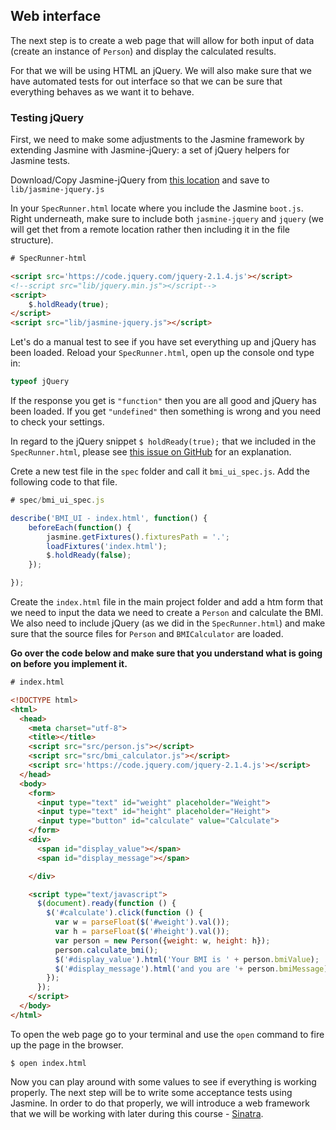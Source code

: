## Web interface

The next step is to create a web page that will allow for both input of data (create an instance of `Person`) and display the calculated results. 

For that we will be using HTML an jQuery. We will also make sure that we have automated tests for out interface so that we can be sure that everything behaves as we want it to behave.

### Testing jQuery
First, we need to make some adjustments to the Jasmine framework by extending Jasmine with Jasmine-jQuery: a set of jQuery helpers for Jasmine tests. 
 
Download/Copy Jasmine-jQuery from [this location](https://raw.githubusercontent.com/velesin/jasmine-jquery/master/lib/jasmine-jquery.js) and save to `lib/jasmine-jquery.js` 

In your `SpecRunner.html` locate where you include the Jasmine `boot.js`. Right underneath, make sure to include both `jasmine-jquery` and `jquery` (we will get thet from a remote location rather then including it in the file structure). 

```html
# SpecRunner-html

<script src='https://code.jquery.com/jquery-2.1.4.js'></script>
<!--script src="lib/jquery.min.js"></script-->
<script>
    $.holdReady(true);
</script>
<script src="lib/jasmine-jquery.js"></script>

```
Let's do a manual test to see if you have set everything up and jQuery has been loaded. Reload your `SpecRunner.html`, open up the console ond type in:
```js
typeof jQuery
```
If the response you get is `"function"` then you are all good and jQuery has been loaded. If you get `"undefined"` then something is wrong and you need to check your settings. 

In regard to the jQuery snippet `$ holdReady(true);` that we included in the `SpecRunner.html`, please see [this issue on GitHub](https://github.com/velesin/jasmine-jquery/issues/244) for an explanation.


Crete a new test file in the `spec` folder and call it `bmi_ui_spec.js`. Add the following code to that file.

```js
# spec/bmi_ui_spec.js

describe('BMI_UI - index.html', function() {
    beforeEach(function() {
        jasmine.getFixtures().fixturesPath = '.';
        loadFixtures('index.html');
        $.holdReady(false); 
    });

});
```

Create the `index.html` file in the main project folder and add a htm form that we need to input the data we need to create a `Person` and calculate the BMI. We also need to include jQuery (as we did in the `SpecRunner.html`) and make sure that the source files for `Person` and `BMICalculator` are loaded. 

**Go over the code below and make sure that you understand what is going on before you implement it.**

```html
# index.html

<!DOCTYPE html>
<html>
  <head>
    <meta charset="utf-8">
    <title></title>
    <script src="src/person.js"></script>
    <script src="src/bmi_calculator.js"></script>
    <script src='https://code.jquery.com/jquery-2.1.4.js'></script>
  </head>
  <body>
    <form>
      <input type="text" id="weight" placeholder="Weight">
      <input type="text" id="height" placeholder="Height">
      <input type="button" id="calculate" value="Calculate">
    </form>
    <div>
      <span id="display_value"></span>
      <span id="display_message"></span>

    </div>

    <script type="text/javascript">
      $(document).ready(function () {
        $('#calculate').click(function () {
          var w = parseFloat($('#weight').val());
          var h = parseFloat($('#height').val());
          var person = new Person({weight: w, height: h});
          person.calculate_bmi();
          $('#display_value').html('Your BMI is ' + person.bmiValue);
          $('#display_message').html('and you are '+ person.bmiMessage);
        });
      });
    </script>
  </body>
</html>

```

To open the web page go to your terminal and use the `open` command to fire up the page in the browser. 
```shell
$ open index.html
```

Now you can play around with some values to see if everything is working properly. The next step will be to write some acceptance tests using Jasmine. In order to do that properly, we will introduce a web framework that we will be working with later during this course - [Sinatra](http://www.sinatrarb.com/).




